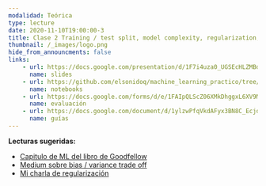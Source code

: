 ```yaml
---
modalidad: Teórica
type: lecture
date: 2020-11-10T19:00:00-3
title: Clase 2 Training / test split, model complexity, regularization, model selection 
thumbnail: /_images/logo.png
hide_from_announcments: false
links: 
    - url: https://docs.google.com/presentation/d/1F7i4uza0_UGSEcHLZMBdWVACxgLwMnvHxLsixbKvbQE/edit?usp=sharing
      name: slides
    - url: https://github.com/elsonidoq/machine_learning_practico/tree/clase-2/notebooks/clase-2
      name: notebooks
    - url: https://docs.google.com/forms/d/e/1FAIpQLScZ06XMkDhggxL6XV9MwtZYFiq7I6_LfwCpqqwPiwq98-xHWw/viewform?usp=sf_link
      name: evaluación
    - url: https://docs.google.com/document/d/1ylzwPfqVkdAFyx3BN8C_EcjdUn3WWzUvO0_1clHKW68/edit?usp=sharing
      name: guías
---
```

**Lecturas sugeridas:**
- [Capitulo de ML del libro de Goodfellow](https://www.deeplearningbook.org/contents/ml.html)
- [Medium sobre bias / variance trade off](https://towardsdatascience.com/mse-and-bias-variance-decomposition-77449dd2ff55)
- [Mi charla de regularización](https://youtu.be/vvCbPrqXDTQ?t=1415)

